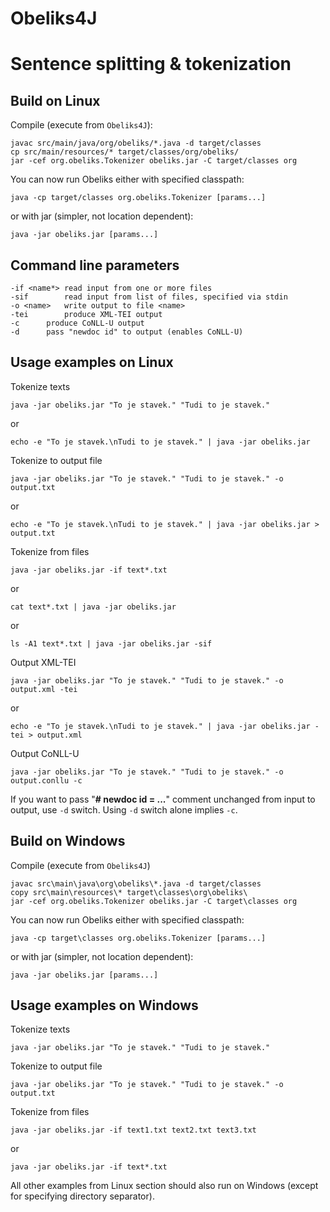 Obeliks4J
===

Sentence splitting & tokenization
===

Build on Linux
---

Compile (execute from `Obeliks4J`):
```
javac src/main/java/org/obeliks/*.java -d target/classes
cp src/main/resources/* target/classes/org/obeliks/
jar -cef org.obeliks.Tokenizer obeliks.jar -C target/classes org
```
You can now run Obeliks either with specified classpath:
```
java -cp target/classes org.obeliks.Tokenizer [params...]
```
or with jar (simpler, not location dependent):
```
java -jar obeliks.jar [params...]
```

Command line parameters
---

```
-if <name*>	read input from one or more files
-sif		read input from list of files, specified via stdin
-o <name>	write output to file <name>
-tei		produce XML-TEI output
-c		produce CoNLL-U output
-d		pass "newdoc id" to output (enables CoNLL-U)
```

Usage examples on Linux
---

Tokenize texts 
```
java -jar obeliks.jar "To je stavek." "Tudi to je stavek."
```
or
```
echo -e "To je stavek.\nTudi to je stavek." | java -jar obeliks.jar
```

Tokenize to output file
```
java -jar obeliks.jar "To je stavek." "Tudi to je stavek." -o output.txt
```
or
```
echo -e "To je stavek.\nTudi to je stavek." | java -jar obeliks.jar > output.txt
```

Tokenize from files 
```
java -jar obeliks.jar -if text*.txt
```
or
```
cat text*.txt | java -jar obeliks.jar
```
or
```
ls -A1 text*.txt | java -jar obeliks.jar -sif
```

Output XML-TEI
```
java -jar obeliks.jar "To je stavek." "Tudi to je stavek." -o output.xml -tei
```
or
```
echo -e "To je stavek.\nTudi to je stavek." | java -jar obeliks.jar -tei > output.xml
```

Output CoNLL-U
```
java -jar obeliks.jar "To je stavek." "Tudi to je stavek." -o output.conllu -c
```
If you want to pass "**# newdoc id = ...**" comment unchanged from input to output,
use ```-d``` switch. Using ```-d``` switch alone implies ```-c```.

Build on Windows
---

Compile (execute from `Obeliks4J`)
```
javac src\main\java\org\obeliks\*.java -d target/classes
copy src\main\resources\* target\classes\org\obeliks\
jar -cef org.obeliks.Tokenizer obeliks.jar -C target\classes org
```
You can now run Obeliks either with specified classpath:
```
java -cp target\classes org.obeliks.Tokenizer [params...]
```
or with jar (simpler, not location dependent):
```
java -jar obeliks.jar [params...]
```

Usage examples on Windows
---

Tokenize texts 
```
java -jar obeliks.jar "To je stavek." "Tudi to je stavek."
```

Tokenize to output file
```
java -jar obeliks.jar "To je stavek." "Tudi to je stavek." -o output.txt
```

Tokenize from files 
```
java -jar obeliks.jar -if text1.txt text2.txt text3.txt
```
or
```
java -jar obeliks.jar -if text*.txt
```
All other examples from Linux section should also run on Windows (except
for specifying directory separator).
